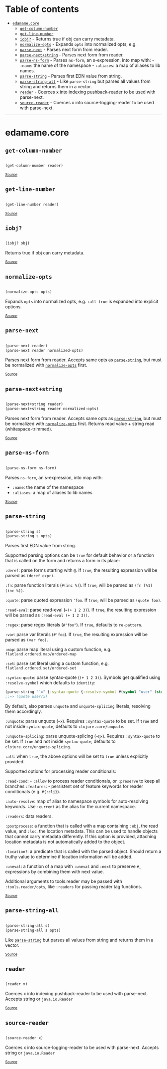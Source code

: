 # Table of contents
-  [`edamame.core`](#edamame.core) 
    -  [`get-column-number`](#edamame.core/get-column-number)
    -  [`get-line-number`](#edamame.core/get-line-number)
    -  [`iobj?`](#edamame.core/iobj?) - Returns true if obj can carry metadata.
    -  [`normalize-opts`](#edamame.core/normalize-opts) - Expands <code>opts</code> into normalized opts, e.g.
    -  [`parse-next`](#edamame.core/parse-next) - Parses next form from reader.
    -  [`parse-next+string`](#edamame.core/parse-next+string) - Parses next form from reader.
    -  [`parse-ns-form`](#edamame.core/parse-ns-form) - Parses <code>ns-form</code>, an s-expression, into map with: - <code>:name</code>: the name of the namespace - <code>:aliases</code>: a map of aliases to lib names.
    -  [`parse-string`](#edamame.core/parse-string) - Parses first EDN value from string.
    -  [`parse-string-all`](#edamame.core/parse-string-all) - Like <code>parse-string</code> but parses all values from string and returns them in a vector.
    -  [`reader`](#edamame.core/reader) - Coerces x into indexing pushback-reader to be used with parse-next.
    -  [`source-reader`](#edamame.core/source-reader) - Coerces x into source-logging-reader to be used with parse-next.

-----
# <a name="edamame.core">edamame.core</a>






## <a name="edamame.core/get-column-number">`get-column-number`</a><a name="edamame.core/get-column-number"></a>
``` clojure

(get-column-number reader)
```
<p><sub><a href="https://github.com/borkdude/edamame/blob/master/src/edamame/core.cljc#L108-L109">Source</a></sub></p>

## <a name="edamame.core/get-line-number">`get-line-number`</a><a name="edamame.core/get-line-number"></a>
``` clojure

(get-line-number reader)
```
<p><sub><a href="https://github.com/borkdude/edamame/blob/master/src/edamame/core.cljc#L105-L106">Source</a></sub></p>

## <a name="edamame.core/iobj?">`iobj?`</a><a name="edamame.core/iobj?"></a>
``` clojure

(iobj? obj)
```

Returns true if obj can carry metadata.
<p><sub><a href="https://github.com/borkdude/edamame/blob/master/src/edamame/core.cljc#L144-L149">Source</a></sub></p>

## <a name="edamame.core/normalize-opts">`normalize-opts`</a><a name="edamame.core/normalize-opts"></a>
``` clojure

(normalize-opts opts)
```

Expands `opts` into normalized opts, e.g. `:all true` is expanded
  into explicit options.
<p><sub><a href="https://github.com/borkdude/edamame/blob/master/src/edamame/core.cljc#L111-L115">Source</a></sub></p>

## <a name="edamame.core/parse-next">`parse-next`</a><a name="edamame.core/parse-next"></a>
``` clojure

(parse-next reader)
(parse-next reader normalized-opts)
```

Parses next form from reader. Accepts same opts as [`parse-string`](#edamame.core/parse-string),
  but must be normalized with [`normalize-opts`](#edamame.core/normalize-opts) first.
<p><sub><a href="https://github.com/borkdude/edamame/blob/master/src/edamame/core.cljc#L117-L130">Source</a></sub></p>

## <a name="edamame.core/parse-next+string">`parse-next+string`</a><a name="edamame.core/parse-next+string"></a>
``` clojure

(parse-next+string reader)
(parse-next+string reader normalized-opts)
```

Parses next form from reader. Accepts same opts as [`parse-string`](#edamame.core/parse-string),
  but must be normalized with [`normalize-opts`](#edamame.core/normalize-opts) first.
  Returns read value + string read (whitespace-trimmed).
<p><sub><a href="https://github.com/borkdude/edamame/blob/master/src/edamame/core.cljc#L132-L142">Source</a></sub></p>

## <a name="edamame.core/parse-ns-form">`parse-ns-form`</a><a name="edamame.core/parse-ns-form"></a>
``` clojure

(parse-ns-form ns-form)
```

Parses `ns-form`, an s-expression, into map with:
  - `:name`: the name of the namespace
  - `:aliases`: a map of aliases to lib names
<p><sub><a href="https://github.com/borkdude/edamame/blob/master/src/edamame/core.cljc#L151-L156">Source</a></sub></p>

## <a name="edamame.core/parse-string">`parse-string`</a><a name="edamame.core/parse-string"></a>
``` clojure

(parse-string s)
(parse-string s opts)
```

Parses first EDN value from string.

  Supported parsing options can be `true` for default behavior or a function
  that is called on the form and returns a form in its place:

  `:deref`: parse forms starting with `@`. If `true`, the resulting
  expression will be parsed as `(deref expr)`.

  `:fn`: parse function literals (`#(inc %)`). If `true`, will be parsed as `(fn [%1] (inc %))`.

  `:quote`: parse quoted expression `'foo`. If `true`, will be parsed as `(quote foo)`.

  `:read-eval`: parse read-eval (`=(+ 1 2 3)`). If `true`, the
  resulting expression will be parsed as `(read-eval (+ 1 2 3))`.

  `:regex`: parse regex literals (`#"foo"`). If `true`, defaults to
  `re-pattern`.

  `:var`: parse var literals (`#'foo`). If `true`, the resulting
  expression will be parsed as `(var foo)`.

  `:map`: parse map literal using a custom function, e.g. `flatland.ordered.map/ordered-map`

  `:set`: parse set literal using a custom function, e.g. `flatland.ordered.set/ordered-set`

  `:syntax-quote`: parse syntax-quote (`(+ 1 2 3)`). Symbols get
  qualified using `:resolve-symbol` which defaults to `identity`:
  ```clojure
  (parse-string "`x" {:syntax-quote {:resolve-symbol #(symbol "user" (str %))}})
  ;;=> (quote user/x)
  ```
  By default, also parses `unquote` and `unquote-splicing` literals,
  resolving them accordingly.

  `:unquote`: parse unquote (`~x`). Requires `:syntax-quote` to be set.
  If `true` and not inside `syntax-quote`, defaults to `clojure.core/unquote`.

  `:unquote-splicing`: parse unquote-splicing (`~@x`). Requires `:syntax-quote`
  to be set. If `true` and not inside `syntax-quote`, defaults
  to `clojure.core/unquote-splicing`.

  `:all`: when `true`, the above options will be set to `true` unless
  explicitly provided.

  Supported options for processing reader conditionals:

  `:read-cond`: - `:allow` to process reader conditionals, or
                  `:preserve` to keep all branches
  `:features`: - persistent set of feature keywords for reader conditionals (e.g. `#{:clj}`).

  `:auto-resolve`: map of alias to namespace symbols for
  auto-resolving keywords. Use `:current` as the alias for the current
  namespace.

  `:readers`: data readers.

  `:postprocess`: a function that is called with a map containing
  `:obj`, the read value, and `:loc`, the location metadata. This can
  be used to handle objects that cannot carry metadata differently. If
  this option is provided, attaching location metadata is not
  automatically added to the object.

  `:location?`: a predicate that is called with the parsed
  object. Should return a truthy value to determine if location
  information will be added.

  `:uneval`: a function of a map with `:uneval` and `:next` to preserve `#_` expressions by combining them with next value.

  Additional arguments to tools.reader may be passed with
  `:tools.reader/opts`, like `:readers` for passing reader tag functions.
  
<p><sub><a href="https://github.com/borkdude/edamame/blob/master/src/edamame/core.cljc#L8-L83">Source</a></sub></p>

## <a name="edamame.core/parse-string-all">`parse-string-all`</a><a name="edamame.core/parse-string-all"></a>
``` clojure

(parse-string-all s)
(parse-string-all s opts)
```

Like [`parse-string`](#edamame.core/parse-string) but parses all values from string and returns them
  in a vector.
<p><sub><a href="https://github.com/borkdude/edamame/blob/master/src/edamame/core.cljc#L85-L91">Source</a></sub></p>

## <a name="edamame.core/reader">`reader`</a><a name="edamame.core/reader"></a>
``` clojure

(reader x)
```

Coerces x into indexing pushback-reader to be used with
  parse-next. Accepts string or `java.io.Reader`
<p><sub><a href="https://github.com/borkdude/edamame/blob/master/src/edamame/core.cljc#L93-L97">Source</a></sub></p>

## <a name="edamame.core/source-reader">`source-reader`</a><a name="edamame.core/source-reader"></a>
``` clojure

(source-reader x)
```

Coerces x into source-logging-reader to be used with
  parse-next. Accepts string or `java.io.Reader`
<p><sub><a href="https://github.com/borkdude/edamame/blob/master/src/edamame/core.cljc#L99-L103">Source</a></sub></p>
